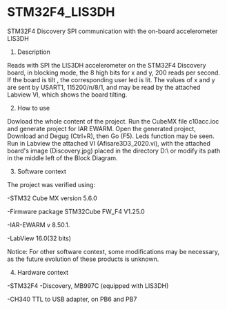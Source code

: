 # STM32F4_LIS3DH
STM32F4 Discovery SPI communication with the on-board accelerometer LIS3DH
1. Description

Reads with SPI the LIS3DH accelerometer on the STM32F4 Discovery board, in blocking mode, the 8 high bits for x and y, 200 reads per second. If the board is tilt , the corresponding user led is lit. The values of x and y are sent by USART1, 115200/n/8/1, and may be read by the attached Labview VI, which shows the board tilting.

2. How to use

Dowload the whole content of the project.
Run the CubeMX file c10acc.ioc and generate project for IAR EWARM. Open the generated project, Download and Degug (Ctrl+R), then Go (F5). Leds function may be seen.
Run in Labview the attached VI (Afisare3D3_2020.vi), with the attached board's image (Discovery.jpg) placed in the directory D:\ or modify its path in the middle left of the Block Diagram.  

3. Software context

The project was verified using:

-STM32 Cube MX version 5.6.0

-Firmware package STM32Cube FW_F4 V1.25.0

-IAR-EWARM v 8.50.1.

-LabView 16.0(32 bits)

Notice: For other software context, some modifications may be necessary, as the future evolution of these products is unknown.

4. Hardware context

-STM32F4 -Discovery, MB997C (equipped with LIS3DH)

-CH340  TTL to USB adapter, on PB6 and PB7
